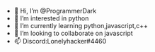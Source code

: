 - 👋 Hi, I’m @ProgrammerDark
- 👀 I’m interested in python
- 🌱 I’m currently learning python,javascript,c++
- 💞️ I’m looking to collaborate on javascript
- 📫 Discord:Lonelyhacker#4460

<!---
ProgrammerDark/ProgrammerDark is a ✨ special ✨ repository because its `README.md` (this file) appears on your GitHub profile.
You can click the Preview link to take a look at your changes.
--->
